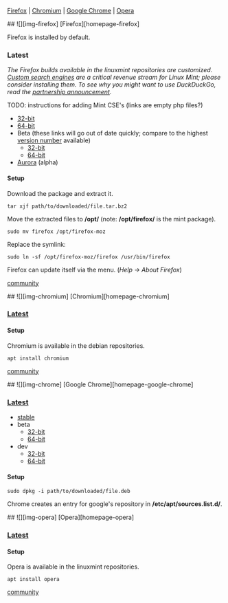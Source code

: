 [Firefox][anchor-firefox] | [Chromium][anchor-chromium] | [Google Chrome][anchor-google-chrome] | [Opera][anchor-opera]

[anchor-chromium]: #wiki-chromium
[anchor-firefox]: #wiki-firefox
[anchor-google-chrome]: #wiki-google-chrome
[anchor-opera]: #wiki-opera


<a id="Firefox"/>
## ![][img-firefox] [Firefox][homepage-firefox]

Firefox is installed by default.

### Latest

_The Firefox builds available in the linuxmint repositories are customized.  [Custom search engines][link-search-engines] are a critical revenue stream for Linux Mint; please consider installing them.  To see why you might want to use DuckDuckGo, read the [partnership announcement][link-duckduckgo-partnership]._

TODO: instructions for adding Mint CSE's (links are empty php files?)

* [32-bit][link-firefox-x86-latest]
* [64-bit][link-firefox-amd64-latest]
* Beta (these links will go out of date quickly; compare to the highest [version number][link-firefox-releases] available) 
    * [32-bit][link-firefox-x86-beta]
    * [64-bit][link-firefox-x86-beta]
* [Aurora][link-firefox-aurora] (alpha)

#### Setup

Download the package and extract it.

`tar xjf path/to/downloaded/file.tar.bz2`

Move the extracted files to **/opt/** (note: **/opt/firefox/** is the mint package).

`sudo mv firefox /opt/firefox-moz`

Replace the symlink:

`sudo ln -sf /opt/firefox-moz/firefox /usr/bin/firefox`

Firefox can update itself via the menu. (_Help -> About Firefox_)

[community][community-firefox]

<a id="Chromium"/>
## ![][img-chromium] [Chromium][homepage-chromium]

### [Latest][pts-chromium]

#### Setup

Chromium is available in the debian repositories.

`apt install chromium`

[community][community-chromium]

<a id="google-chrome"/>
## ![][img-chrome] [Google Chrome][homepage-google-chrome]

### [Latest][link-chrome-landing]

* [stable][link-chrome-stable]
* beta
    * [32-bit][link-chrome-x86-beta]
    * [64-bit][link-chrome-amd64-beta]
* dev
    * [32-bit][link-chrome-x86-dev]
    * [64-bit][link-chrome-amd64-dev]

#### Setup

`sudo dpkg -i path/to/downloaded/file.deb`

Chrome creates an entry for google's repository in **/etc/apt/sources.list.d/**.

<a id="opera"/>
## ![][img-opera] [Opera][homepage-opera]

### [Latest][pts-opera]

#### Setup

Opera is available in the linuxmint repositories.

`apt install opera`

[community][community-opera]



[link-chrome-landing]: http://dev.chromium.org/getting-involved/dev-channel "Chromium project"
[link-chrome-stable]: https://www.google.com/chrome?platform=linux "Google Chrome"
[link-chrome-x86-beta]: http://www.google.com/chrome/intl/en/eula_beta.html?dl=beta_i386_deb "Google Chrome beta"
[link-chrome-amd64-beta]: http://www.google.com/chrome/intl/en/eula_beta.html?dl=beta_amd64_deb "Google Chrome beta"
[link-chrome-x86-dev]: http://www.google.com/chrome/intl/en/eula_dev.html?dl=unstable_i386_deb "Google Chrome dev"
[link-chrome-amd64-dev]: http://www.google.com/chrome/intl/en/eula_dev.html?dl=unstable_amd64_deb "Google Chrome dev"
[link-firefox-x86-latest]: ftp://ftp.mozilla.org/pub/mozilla.org/firefox/releases/latest/linux-i686/en-US/ "Mozilla Firefox"
[link-firefox-amd64-latest]: ftp://ftp.mozilla.org/pub/mozilla.org/firefox/releases/latest/linux-x86_64/en-US/ "Mozilla Firefox"
[link-firefox-x86-beta]: ftp://ftp.mozilla.org/pub/firefox/releases/11.0b5/linux-i686/en-US/ "Firefox beta"
[link-firefox-amd64-beta]: ftp://ftp.mozilla.org/pub/firefox/releases/11.0b5/linux-x86_64/en-US/ "Firefox beta"
[link-firefox-aurora]: http://ftp.mozilla.org/pub/mozilla.org/firefox/nightly/latest-mozilla-aurora/ "Firefox Aurora"
[link-firefox-releases]: ftp://ftp.mozilla.org/pub/firefox/releases/

[community-chromium]: http://community.linuxmint.com/software/view/chromium-browser
[community-firefox]: http://community.linuxmint.com/software/view/firefox
[community-opera]: http://community.linuxmint.com/software/view/opera

[homepage-google-chrome]: https://www.google.com/chrome/
[homepage-chromium]: http://www.chromium.org/Home
[homepage-firefox]: http://www.mozilla.org/firefox
[homepage-opera]: http://www.opera.com/

[img-firefox]: image/firefox.png "Mozilla Firefox"
[img-chrome]: image/google-chrome.png "Google Chrome"
[img-chromium]: image/chromium-browser.png "Chromium"
[img-opera]: image/opera.png "Opera"

[link-search-engines]: http://linuxmint.com/searchengines.php
[link-duckduckgo-partnership]: http://blog.linuxmint.com/?p=1884

[pts-chromium]: http://packages.qa.debian.org/c/chromium-browser.html
[pts-opera]: http://packages.linuxmint.com/list.php?release=Debian